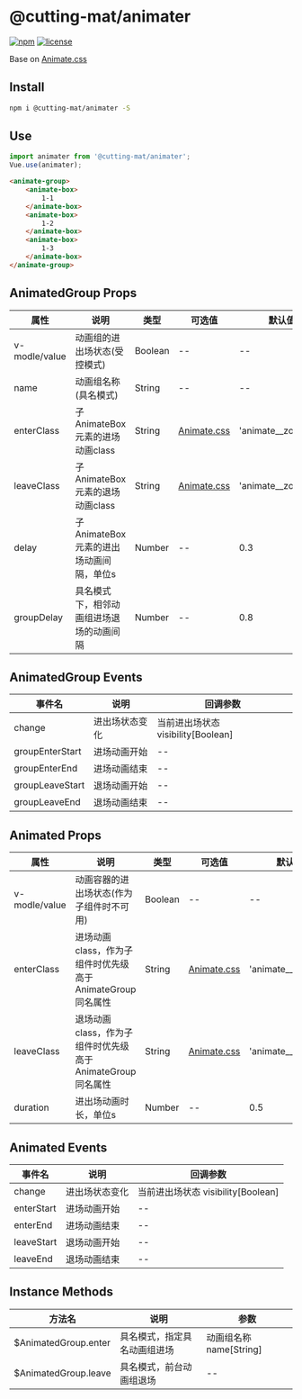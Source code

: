 # @cutting-mat/animater

[![npm](https://img.shields.io/npm/v/@cutting-mat/animater.svg)](https://www.npmjs.com/package/@cutting-mat/animater) [![license](https://img.shields.io/github/license/cutting-mat/animater.svg)]()

Base on [Animate.css](https://animate.style/)

## Install

``` bash
npm i @cutting-mat/animater -S
```

## Use

```js
import animater from '@cutting-mat/animater';
Vue.use(animater);
```

``` html
<animate-group>
    <animate-box>
        1-1
    </animate-box>
    <animate-box>
        1-2
    </animate-box>
    <animate-box>
        1-3
    </animate-box>
</animate-group>
```

## AnimatedGroup Props

| 属性  | 说明 | 类型 | 可选值 | 默认值 |
| ----  | ---- | ---- | ---- | ---- |
| v-modle/value | 动画组的进出场状态(受控模式) | Boolean | -- | -- |
| name | 动画组名称(具名模式) | String | -- | -- |
| enterClass | 子AnimateBox元素的进场动画class | String |[Animate.css](https://animate.style/) | 'animate__zoomIn' |
| leaveClass | 子AnimateBox元素的退场动画class | String |[Animate.css](https://animate.style/) | 'animate__zoomOut' |
| delay | 子AnimateBox元素的进出场动画间隔，单位s | Number | -- | 0.3 |
| groupDelay | 具名模式下，相邻动画组进场退场的动画间隔 | Number | -- | 0.8 |

## AnimatedGroup Events

| 事件名  | 说明 | 回调参数 |
| ----  | ---- | ---- |
| change | 进出场状态变化 | 当前进出场状态 visibility[Boolean] |
| groupEnterStart | 进场动画开始 | -- |
| groupEnterEnd | 进场动画结束 | -- |
| groupLeaveStart | 退场动画开始 | -- |
| groupLeaveEnd | 退场动画结束 | -- |

## Animated Props

| 属性  | 说明 | 类型 | 可选值 | 默认值 |
| ----  | ---- | ---- | ---- | ---- |
| v-modle/value | 动画容器的进出场状态(作为子组件时不可用) | Boolean | -- | -- |
| enterClass | 进场动画class，作为子组件时优先级高于AnimateGroup同名属性 | String |[Animate.css](https://animate.style/) | 'animate__fadeIn' |
| leaveClass | 退场动画class，作为子组件时优先级高于AnimateGroup同名属性 | String |[Animate.css](https://animate.style/) | 'animate__fadeOut' |
| duration | 进出场动画时长，单位s | Number | -- | 0.5 |

## Animated Events

| 事件名  | 说明 | 回调参数 |
| ----  | ---- | ---- |
| change | 进出场状态变化 | 当前进出场状态 visibility[Boolean] |
| enterStart | 进场动画开始 | -- |
| enterEnd | 进场动画结束 | -- |
| leaveStart | 退场动画开始 | -- |
| leaveEnd | 退场动画结束 | -- |

## Instance Methods

| 方法名  | 说明 | 参数 |
| ----  | ---- | ---- |
| $AnimatedGroup.enter | 具名模式，指定具名动画组进场 | 动画组名称 name[String] |
| $AnimatedGroup.leave | 具名模式，前台动画组退场 | -- |
